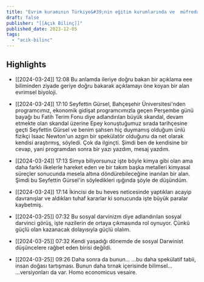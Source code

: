 ```yaml
---
title: "Evrim kuramının Türkiye&#39;nin eğitim kurumlarında ve  müfredatında yeri"
draft: false
publisher: "[[Açık Bilinç]]"
published_date: 2023-12-05
tags:
  - "acik-bilinc"
---
```



## Highlights
* [[2024-03-24]] 12:08  Bu anlamda ileriye doğru bakan bir açıklama eee biliminden ziyade geriye doğru bakarak açıklamayı öne koyan bir alan evrimsel biyoloji.

* [[2024-03-24]] 17:10  Seyfettin Gürsel, Bahçeşehir Üniversitesi'nden programcımız, ekonomik gidişat programcımızla geçen Perşembe günü bayağı bu Fatih Terim Fonu diye adlandırılan büyük skandal, devam etmekte olan skandal üzerine Epey konuştuğumuz sırada tarihçesine geçti Seyfettin Gürsel ve benim şahsen hiç duymamış olduğum ünlü fizikçi Isaac Newton'un azgın bir spekülatör olduğunu da net olarak kendisi araştırmış, söyledi. Çok da ilginçti. Şimdi ben de kendisine bir cevap, yani programdan sonra bir yazı yazdım, mesaj yazdım.

* [[2024-03-24]] 17:13  Simya biliyorsunuz işte böyle kimya gibi olan ama daha farklı ilkelerle hareket eden ve bir takım başka metalleri kimyasal süreçler sonucunda mesela altına döndürebileceğine inanılan bir alan. Şimdi bu Seyfettin Gürsel'in söyledikleri ışığında şöyle de düşündüm.

* [[2024-03-24]] 17:14  İkincisi de bu heves neticesinde yaptıkları acayip davranışlar ve aldıkları tuhaf kararlar ki sonucunda işte büyük paralar kaybetmiş.

* [[2024-03-25]] 07:32  Bu sosyal darvinizm diye adlandırılan sosyal darvinci görüş, işte nazilerin de ortaya çıkmasında rol oynuyor. Çünkü güçlü olan kazanacak dolayısıyla güçlü olalım.

* [[2024-03-25]] 07:32  Kendi yaşadığı dönemde de sosyal Darwinist düşüncelere rağbet eden birisi değildi.

* [[2024-03-25]] 09:26  Daha sonra da bunun... ...bu daha spekülatif tabii, insan doğası tartışması. Bunun daha tırnak içerisinde bilimsel... ...versiyonları da var. Homo economicus vesaire.

